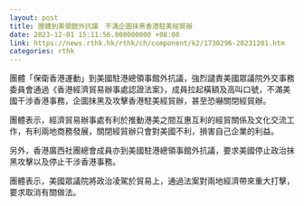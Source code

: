 ```yaml
---
layout: post
title: 團體到美領館外抗議　不滿企圖抹黑香港駐美經貿辦
date: 2023-12-01 15:11:56.000000000 +08:00
link: https://news.rthk.hk/rthk/ch/component/k2/1730296-20231201.htm
categories: rthk
---
```


團體「保衛香港運動」到美國駐港總領事館外抗議，強烈譴責美國眾議院外交事務委員會通過《香港經濟貿易辦事處認證法案》，成員拉起橫額及高叫口號，不滿美國干涉香港事務，企圖抹黑及攻擊香港駐美經貿辦，甚至恐嚇關閉經貿辦。

團體表示，經濟貿易辦事處有利於推動港美之間互惠互利的經貿關係及文化交流工作，有利兩地商務發展，關閉經貿辦只會對美國不利，損害自己企業的利益。

另外，香港廣西社團總會成員亦到美國駐港總領事館外抗議，要求美國停止政治抹黑攻擊以及停止干涉香港事務。

團體表示，美國眾議院將政治凌駕於貿易上，通過法案對兩地經濟帶來重大打擊，要求取消有關做法。
